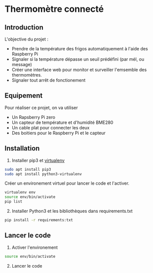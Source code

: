 # Thermomètre connecté
## Introduction
L'objective du projet : 
- Prendre de la température des frigos automatiquement à l'aide des Raspberry Pi
- Signaler si la température dépasse un seuil prédéfini (par mél, ou message)
- Créer une interface web pour monitor et surveiller l'emsemble des thermomètres.
- Signaler tout arrêt de fonctionement 

## Equipement
Pour réaliser ce projet, on va utiliser 
- Un Rapsberry Pi zero 
- Un capteur de température et d'humidité BME280
- Un cable plat pour connecter les deux 
- Des boitiers pour le Raspberry Pi et le capteur

## Installation
1. Installer pip3 et [virtualenv](https://raspberrypi-aa.github.io/session4/venv.html)
```bash
sudo apt install pip3
sudo apt install python3-virtualenv
```
Créer un environement virtuel pour lancer le code et l'activer. 
```bash
virtualenv env
source env/bin/activate
pip list
```
2. Installer Python3 et les bibliothèques dans requirements.txt
```bash
pip install -r requirements:txt
```

## Lancer le code 
1. Activer l'environement 
```bash
source env/bin/activate
```
2. Lancer le code 